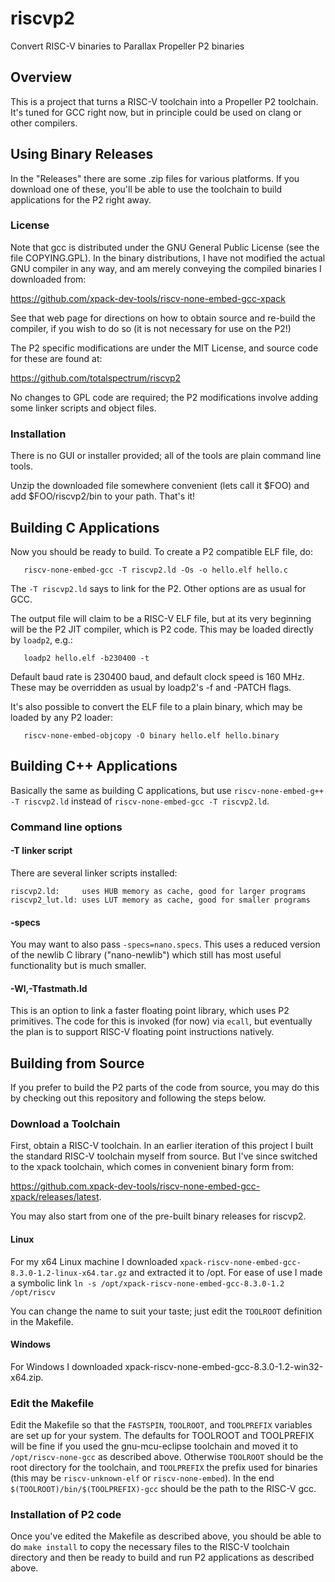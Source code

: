 # riscvp2

Convert RISC-V binaries to Parallax Propeller P2 binaries

## Overview

This is a project that turns a RISC-V toolchain into a Propeller P2 toolchain. It's tuned for GCC right now, but in principle could be used on clang or other compilers.


## Using Binary Releases

In the "Releases" there are some .zip files for various platforms. If you download one of these, you'll be able to use the toolchain to build applications for the P2 right away.

### License

Note that gcc is distributed under the GNU General Public License (see the file COPYING.GPL). In the binary distributions, I have not modified the actual GNU compiler in any way, and am merely conveying the compiled binaries I downloaded from:

https://github.com/xpack-dev-tools/riscv-none-embed-gcc-xpack

See that web page for directions on how to obtain source and re-build the compiler, if you wish to do so (it is not necessary for use on the P2!)

The P2 specific modifications are under the MIT License, and source code for these are found at:

https://github.com/totalspectrum/riscvp2

No changes to GPL code are required; the P2 modifications involve adding some linker scripts and object files.

### Installation

There is no GUI or installer provided; all of the tools are plain command line tools.

Unzip the downloaded file somewhere convenient (lets call it $FOO) and add $FOO/riscvp2/bin to your path. That's it!


## Building C Applications

Now you should be ready to build. To create a P2 compatible ELF file, do:
```
   riscv-none-embed-gcc -T riscvp2.ld -Os -o hello.elf hello.c
```

The `-T riscvp2.ld` says to link for the P2. Other options are as usual for GCC.

The output file will claim to be a RISC-V ELF file, but at its very beginning will be the P2 JIT compiler, which is P2 code. This may be loaded directly by `loadp2`, e.g.:
```
   loadp2 hello.elf -b230400 -t
```
Default baud rate is 230400 baud, and default clock speed is 160 MHz. These may be overridden as usual by loadp2's -f and -PATCH flags.

It's also possible to convert the ELF file to a plain binary, which may be loaded by any P2 loader:
```
   riscv-none-embed-objcopy -O binary hello.elf hello.binary
```

## Building C++ Applications

Basically the same as building C applications, but use `riscv-none-embed-g++ -T riscvp2.ld` instead of `riscv-none-embed-gcc -T riscvp2.ld`.

### Command line options

#### -T linker script

There are several linker scripts installed:
```
riscvp2.ld:     uses HUB memory as cache, good for larger programs
riscvp2_lut.ld: uses LUT memory as cache, good for smaller programs
```

#### -specs

You may want to also pass `-specs=nano.specs`. This uses a reduced version of the newlib C library ("nano-newlib") which still has most useful functionality but is much smaller.

#### -Wl,-Tfastmath.ld

This is an option to link a faster floating point library, which uses P2 primitives. The code for this is invoked (for now) via `ecall`, but eventually the plan is to support RISC-V floating point instructions natively.

## Building from Source

If you prefer to build the P2 parts of the code from source, you may do this by checking out this repository and following the steps below.

### Download a Toolchain

First, obtain a RISC-V toolchain. In an earlier iteration of this project I built the standard RISC-V toolchain myself from source. But I've since switched to the xpack toolchain, which comes in convenient binary form from:

https://github.com.xpack-dev-tools/riscv-none-embed-gcc-xpack/releases/latest.

You may also start from one of the pre-built binary releases for riscvp2.

#### Linux

For my x64 Linux machine I downloaded `xpack-riscv-none-embed-gcc-8.3.0-1.2-linux-x64.tar.gz` and extracted it to /opt. For ease of use I made a symbolic link `ln -s /opt/xpack-riscv-none-embed-gcc-8.3.0-1.2 /opt/riscv`

You can change the name to suit your taste; just edit the `TOOLROOT` definition in the Makefile.

#### Windows

For Windows I downloaded xpack-riscv-none-embed-gcc-8.3.0-1.2-win32-x64.zip.


### Edit the Makefile

Edit the Makefile so that the `FASTSPIN`, `TOOLROOT`, and `TOOLPREFIX` variables are set up for your system. The defaults for TOOLROOT and TOOLPREFIX will be fine if you used the gnu-mcu-eclipse toolchain and moved it to `/opt/riscv-none-gcc` as described above. Otherwise `TOOLROOT` should be the root directory for the toolchain, and `TOOLPREFIX` the prefix used for binaries (this may be `riscv-unknown-elf` or `riscv-none-embed`). In the end `$(TOOLROOT)/bin/$(TOOLPREFIX)-gcc` should be the path to the RISC-V gcc.

### Installation of P2 code

Once you've edited the Makefile as described above, you should be able to do `make install` to copy the necessary files to the RISC-V toolchain directory and then be ready to build and run P2 applications as described above.

